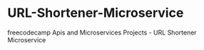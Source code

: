 # URL-Shortener-Microservice
freecodecamp Apis and Microservices Projects - URL Shortener Microservice
